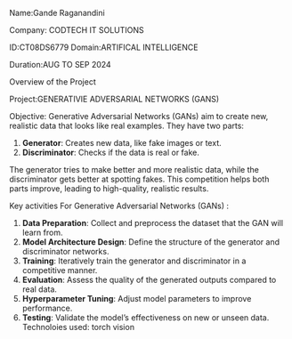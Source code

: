Name:Gande Raganandini 

Company: CODTECH IT SOLUTIONS 

ID:CT08DS6779
Domain:ARTIFICAL INTELLIGENCE

Duration:AUG TO SEP 2024

Overview of the Project 

Project:GENERATIVIE ADVERSARIAL NETWORKS (GANS)

Objective:
Generative Adversarial Networks (GANs) aim to create new, realistic data that looks like real examples. They have two parts:

1. **Generator**: Creates new data, like fake images or text.
2. **Discriminator**: Checks if the data is real or fake.

The generator tries to make better and more realistic data, while the discriminator gets better at spotting fakes. This competition helps both parts improve, leading to high-quality, realistic results.

Key activities For Generative Adversarial Networks (GANs) :
1. **Data Preparation**: Collect and preprocess the dataset that the GAN will learn from.
2. **Model Architecture Design**: Define the structure of the generator and discriminator networks.
3. **Training**: Iteratively train the generator and discriminator in a competitive manner.
4. **Evaluation**: Assess the quality of the generated outputs compared to real data.
5. **Hyperparameter Tuning**: Adjust model parameters to improve performance.
6. **Testing**: Validate the model’s effectiveness on new or unseen data.
Technoloies used:
torch vision 
